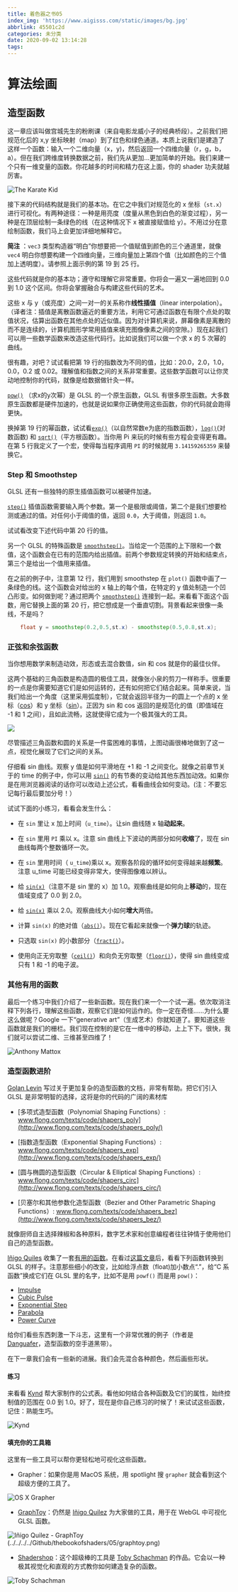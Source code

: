```yaml
---
title: 着色器之书05
index_img: 'https://www.aigisss.com/static/images/bg.jpg'
abbrlink: 45501c2d
categories: 未分类
date: 2020-09-02 13:14:28
tags:
---
```


# 算法绘画

## 造型函数

这一章应该叫做宫城先生的粉刷课（来自电影龙威小子的经典桥段）。之前我们把规范化后的 x,y 坐标映射（map）到了红色和绿色通道。本质上说我们是建造了这样一个函数：输入一个二维向量（x，y)，然后返回一个四维向量（r，g，b，a）。但在我们跨维度转换数据之前，我们先从更加…更加简单的开始。我们来建一个只有一维变量的函数。你花越多的时间和精力在这上面，你的 shader 功夫就越厉害。

![The Karate Kid](%E7%9D%80%E8%89%B2%E5%99%A8%E4%B9%8B%E4%B9%A605/mr_miyagi.jpg)

接下来的代码结构就是我们的基本功。在它之中我们对规范化的 x 坐标（```st.x```）进行可视化。有两种途径：一种是用亮度（度量从黑色到白色的渐变过程），另一种是在顶层绘制一条绿色的线（在这种情况下 x 被直接赋值给 y）。不用过分在意绘制函数，我们马上会更加详细地解释它。

<div class="container" style="margin:0;padding:0">
    <div class="codeAndCanvas" data="/blog/glsl/linear.frag" style="width:100%;height:auto;margin-bottom:10px"></div>
</div>



**简注** ：```vec3``` 类型构造器“明白”你想要把一个值赋值到颜色的三个通道里，就像 ```vec4``` 明白你想要构建一个四维向量，三维向量加上第四个值（比如颜色的三个值加上透明度）。请参照上面示例的第 19 到 25 行。

这些代码就是你的基本功；遵守和理解它非常重要。你将会一遍又一遍地回到 0.0 到 1.0 这个区间。你将会掌握融合与构建这些代码的艺术。

这些 x 与 y（或亮度）之间一对一的关系称作**线性插值**（linear interpolation）。（译者注：插值是离散函数逼近的重要方法，利用它可通过函数在有限个点处的取值状况，估算出函数在其他点处的近似值。因为对计算机来说，屏幕像素是离散的而不是连续的，计算机图形学常用插值来填充图像像素之间的空隙。）现在起我们可以用一些数学函数来改造这些代码行。比如说我们可以做一个求 x 的 5 次幂的曲线。

<div class="container" style="margin:0;padding:0">
    <div class="codeAndCanvas" data="/blog/glsl/expo.frag" style="width:100%;height:auto;margin-bottom:10px"></div>
</div>

很有趣，对吧？试试看把第 19 行的指数改为不同的值，比如：20.0，2.0，1.0，0.0，0.2 或 0.02。理解值和指数之间的关系非常重要。这些数学函数可以让你灵动地控制你的代码，就像是给数据做针灸一样。

[```pow()```](../glossary/?search=pow) （求x的y次幂）是 GLSL 的一个原生函数，GLSL 有很多原生函数。大多数原生函数都是硬件加速的，也就是说如果你正确使用这些函数，你的代码就会跑得更快。

换掉第 19 行的幂函数，试试看[```exp()```](../glossary/?search=exp)（以自然常数e为底的指数函数），[```log()```](../glossary/?search=log)(对数函数) 和 [```sqrt()```](../glossary/?search=sqrt)（平方根函数）。当你用 Pi 来玩的时候有些方程会变得更有趣。在第 5 行我定义了一个宏，使得每当程序调用 ```PI``` 的时候就用 ```3.14159265359``` 来替换它。

### Step 和 Smoothstep

GLSL 还有一些独特的原生插值函数可以被硬件加速。

[```step()```](../glossary/?search=step) 插值函数需要输入两个参数。第一个是极限或阈值，第二个是我们想要检测或通过的值。对任何小于阈值的值，返回 ```0.0```，大于阈值，则返回 ```1.0```。

试试看改变下述代码中第 20 行的值。

<div class="container" style="margin:0;padding:0">
    <div class="codeAndCanvas" data="/blog/glsl/step.frag" style="width:100%;height:auto;margin-bottom:10px"></div>
</div>

另一个 GLSL 的特殊函数是 [```smoothstep()```](../glossary/?search=smoothstep)。当给定一个范围的上下限和一个数值，这个函数会在已有的范围内给出插值。前两个参数规定转换的开始和结束点，第三个是给出一个值用来插值。

<div class="container" style="margin:0;padding:0">
    <div class="codeAndCanvas" data="/blog/glsl/smoothstep.frag" style="width:100%;height:auto;margin-bottom:10px"></div>
</div>

在之前的例子中，注意第 12 行，我们用到 smoothstep 在 ```plot()``` 函数中画了一条绿色的线。这个函数会对给出的 x 轴上的每个值，在特定的 y 值处制造一个凹凸形变。如何做到呢？通过把两个 [```smoothstep()```](../glossary/?search=smoothstep) 连接到一起。来看看下面这个函数，用它替换上面的第 20 行，把它想成是一个垂直切割。背景看起来很像一条线，不是吗？

```glsl
    float y = smoothstep(0.2,0.5,st.x) - smoothstep(0.5,0.8,st.x);
```

### 正弦和余弦函数

当你想用数学来制造动效，形态或去混合数值，sin 和 cos 就是你的最佳伙伴。

这两个基础的三角函数是构造圆的极佳工具，就像张小泉的剪刀一样称手。很重要的一点是你需要知道它们是如何运转的，还有如何把它们结合起来。简单来说，当我们给出一个角度（这里采用弧度制），它就会返回半径为一的圆上一个点的 x 坐标（[cos](../glossary/?search=cos)）和 y 坐标（[sin](../glossary/?search=sin)）。正因为 sin 和 cos 返回的是规范化的值（即值域在 -1 和 1 之间），且如此流畅，这就使得它成为一个极其强大的工具。

![](%E7%9D%80%E8%89%B2%E5%99%A8%E4%B9%8B%E4%B9%A605/sincos-1599050153033.gif)

尽管描述三角函数和圆的关系是一件蛮困难的事情，上图动画很棒地做到了这一点，视觉化展现了它们之间的关系。

<div class="container" style="margin:0;padding:0">
 <div class="simpleFunction" data="y = sin(x);"></div>
</div>

仔细看 sin 曲线。观察 y 值是如何平滑地在 +1 和 -1 之间变化。就像之前章节关于的 time 的例子中，你可以用 [```sin()```](../glossary/?search=sin) 的有节奏的变动给其他东西加动效。如果你是在用浏览器阅读的话你可以改动上述公式，看看曲线会如何变动。(注：不要忘记每行最后要加分号！）

试试下面的小练习，看看会发生什么：

* 在 ```sin``` 里让 x 加上时间（```u_time```）。让sin 曲线随 x 轴**动起来**。

* 在 ```sin``` 里用 ```PI``` 乘以 x。注意 sin 曲线上下波动的两部分如何**收缩**了，现在 sin 曲线每两个整数循环一次。

* 在 ```sin``` 里用时间（	```u_time```)乘以 x。观察各阶段的循环如何变得越来越**频繁**。注意 u_time 可能已经变得非常大，使得图像难以辨认。

* 给 [```sin(x)```](../glossary/?search=sin)（注意不是 sin 里的 x）加 1.0。观察曲线是如何向上**移动**的，现在值域变成了 0.0 到 2.0。

* 给 [```sin(x)```](../glossary/?search=sin) 乘以 2.0。观察曲线大小如何**增大**两倍。

* 计算 ```sin(x)``` 的绝对值（[```abs()```](../glossary/?search=abs)）。现在它看起来就像一个**弹力球**的轨迹。

* 只选取 ```sin(x)``` 的小数部分（[```fract()```](../glossary/?search=fract)）。

* 使用向正无穷取整（[```ceil()```](../glossary/?search=ceil)）和向负无穷取整（[```floor()```](../glossary/?search=floor)），使得 sin 曲线变成只有 1 和 -1 的电子波。

### 其他有用的函数

最后一个练习中我们介绍了一些新函数。现在我们来一个一个试一遍。依次取消注释下列各行，理解这些函数，观察它们是如何运作的。你一定在奇怪……为什么要这么做呢？Google 一下“generative art”（生成艺术）你就知道了。要知道这些函数就是我们的栅栏。我们现在控制的是它在一维中的移动，上上下下。很快，我们就可以尝试二维、三维甚至四维了！

![Anthony Mattox](%E7%9D%80%E8%89%B2%E5%99%A8%E4%B9%8B%E4%B9%A605/anthony-mattox-ribbon.jpg)


<div class="container" style="margin:0;padding:0">
    <div class="simpleFunction" data="y = mod(x,0.5); // 返回 x 对 0.5 取模的值
    //y = fract(x); // 仅仅返回数的小数部分
    //y = ceil(x);  // 向正无穷取整
    //y = floor(x); // 向负无穷取整
    //y = sign(x);  // 提取 x 的正负号
    //y = abs(x);   // 返回 x 的绝对值
    //y = clamp(x,0.0,1.0); // 把 x 的值限制在 0.0 到 1.0
    //y = min(0.0,x);   // 返回 x 和 0.0 中的较小值
    //y = max(0.0,x);   // 返回 x 和 0.0 中的较大值  ">
    </div>
</div>



### 造型函数进阶

[Golan Levin](http://www.flong.com/) 写过关于更加复杂的造型函数的文档，非常有帮助。把它们引入 GLSL 是非常明智的选择，这将是你的代码的广阔的素材库

* [多项式造型函数（Polynomial Shaping Functions）: www.flong.com/texts/code/shapers_poly](http://www.flong.com/texts/code/shapers_poly/)

* [指数造型函数（Exponential Shaping Functions）: www.flong.com/texts/code/shapers_exp](http://www.flong.com/texts/code/shapers_exp/)

* [圆与椭圆的造型函数（Circular & Elliptical Shaping Functions）: www.flong.com/texts/code/shapers_circ](http://www.flong.com/texts/code/shapers_circ/)

* [贝塞尔和其他参数化造型函数（Bezier and Other Parametric Shaping Functions）: www.flong.com/texts/code/shapers_bez](http://www.flong.com/texts/code/shapers_bez/)

就像厨师自主选择辣椒和各种原料，数字艺术家和创意编程者往往钟情于使用他们自己的造型函数。

[Iñigo Quiles](http://www.iquilezles.org/) 收集了一套[有用的函数](http://www.iquilezles.org/www/articles/functions/functions.htm)。在看过[这篇文章](http://www.iquilezles.org/www/articles/functions/functions.htm)后，看看下列函数转换到 GLSL 的样子。注意那些细小的改变，比如给浮点数（float)加小数点“.”，给“C 系函数”换成它们在 GLSL 里的名字，比如不是用 ```powf()``` 而是用 ```pow()```：

* [Impulse](../edit.php#05/impulse.frag)
* [Cubic Pulse](../edit.php#05/cubicpulse.frag)
* [Exponential Step](../edit.php#05/expstep.frag)
* [Parabola](../edit.php#05/parabola.frag)
* [Power Curve](../edit.php#05/pcurve.frag)

给你们看些东西刺激一下斗志，这里有一个非常优雅的例子（作者是 [Danguafer](https://www.shadertoy.com/user/Danguafer)，造型函数的空手道黑带）。

<!-- <iframe width="800" height="450" frameborder="0" src="https://www.shadertoy.com/embed/XsXXDn?gui=true&t=10&paused=true" allowfullscreen></iframe> -->

在下一章我们会有一些新的进展。我们会先混合各种颜色，然后画些形状。

#### 练习

来看看 [Kynd](http://www.kynd.info/log/) 帮大家制作的公式表。看他如何结合各种函数及它们的属性，始终控制值的范围在 0.0 到 1.0。好了，现在是你自己练习的时候了！来试试这些函数，记住：熟能生巧。

![Kynd](%E7%9D%80%E8%89%B2%E5%99%A8%E4%B9%8B%E4%B9%A605/kynd.png)

#### 填充你的工具箱

这里有一些工具可以帮你更轻松地可视化这些函数。

* Grapher：如果你是用 MacOS 系统，用 spotlight 搜 ```grapher``` 就会看到这个超级方便的工具了。

![OS X Grapher](%E7%9D%80%E8%89%B2%E5%99%A8%E4%B9%8B%E4%B9%A605/grapher.png)

* [GraphToy](http://www.iquilezles.org/apps/graphtoy/)：仍然是 [Iñigo Quilez](http://www.iquilezles.org) 为大家做的工具，用于在 WebGL 中可视化 GLSL 函数。

![Iñigo Quilez - GraphToy (../../../../Github/thebookofshaders/05/graphtoy.png)](%E7%9D%80%E8%89%B2%E5%99%A8%E4%B9%8B%E4%B9%A605/graphtoy.png)

* [Shadershop](http://tobyschachman.com/Shadershop/)：这个超级棒的工具是 [Toby Schachman](http://tobyschachman.com/) 的作品。它会以一种极其视觉化和直观的方式教你如何建造复杂的函数。

![Toby Schachman](%E7%9D%80%E8%89%B2%E5%99%A8%E4%B9%8B%E4%B9%A605/shadershop.png)